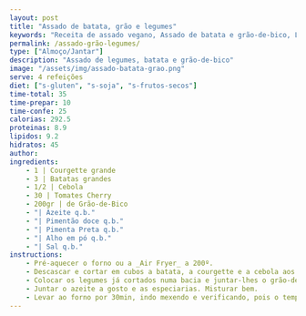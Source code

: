 ```yaml
---
layout: post
title: "Assado de batata, grão e legumes"
keywords: "Receita de assado vegano, Assado de batata e grão-de-bico, Legumes assados no forno, Prato principal saudável, Como fazer assado de legumes"
permalink: /assado-grão-legumes/
type: ["Almoço/Jantar"]
description: "Assado de legumes, batata e grão-de-bico"
image: "/assets/img/assado-batata-grao.png"
serve: 4 refeições
diet: ["s-gluten", "s-soja", "s-frutos-secos"]
time-total: 35
time-prepar: 10
time-confe: 25
calorias: 292.5
proteinas: 8.9
lipidos: 9.2
hidratos: 45
author: 
ingredients:
    - 1 | Courgette grande
    - 3 | Batatas grandes
    - 1/2 | Cebola
    - 30 | Tomates Cherry
    - 200gr | de Grão-de-Bico
    - "| Azeite q.b."
    - "| Pimentão doce q.b."
    - "| Pimenta Preta q.b."
    - "| Alho em pó q.b."
    - "| Sal q.b."
instructions:
    - Pré-aquecer o forno ou a _Air Fryer_ a 200º.
    - Descascar e cortar em cubos a batata, a courgette e a cebola aos cubos. Cortar os tomates cherry em metades.
    - Colocar os legumes já cortados numa bacia e juntar-lhes o grão-de-bico.
    - Juntar o azeite a gosto e as especiarias. Misturar bem.
    - Levar ao forno por 30min, indo mexendo e verificando, pois o tempo de confeção pode variar.
---
```

